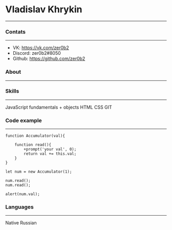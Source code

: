 # Vladislav Khrykin
********

### Contats 
********
- VK: https://vk.com/zer0b2
- Discord: zer0b2#8050
- Github: https://github.com/zer0b2

### About
********

### Skills 
********
JavaScript fundamentals + objects 
HTML 
CSS 
GIT

### Code example 
********
```
function Accumulator(val){

    function read(){
        +prompt('your val', 0);
        return val += this.val;
    }
}

let num = new Accumulator(1);

num.read();
num.read();

alert(num.val);
```

### Languages 
********
Native Russian